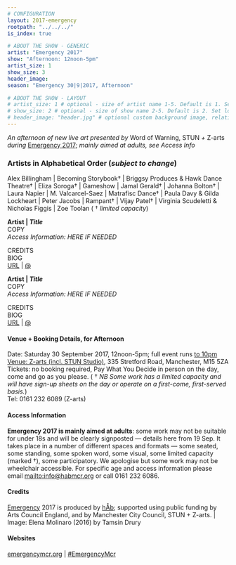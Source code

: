 ```yaml
---
# CONFIGURATION
layout: 2017-emergency
rootpath: "../../../"
is_index: true

# ABOUT THE SHOW - GENERIC
artist: "Emergency 2017"
show: "Afternoon: 12noon-5pm"
artist_size: 1
show_size: 3
header_image:
season: "Emergency 30|9|2017, Afternoon"

# ABOUT THE SHOW - LAYOUT
# artist_size: 1 # optional - size of artist name 1-5. Default is 1. Set longer names to lower values
# show_size: 2 # optional - size of show name 2-5. Default is 2. Set longer names to lower values
# header_image: "header.jpg" # optional custom background image, relative to current page
---
```

*An afternoon of new live art presented by* Word of Warning, STUN *+* Z-arts *during* [Emergency 2017](/current/2017-emergency); *mainly aimed at adults, see Access Info*              

### Artists in Alphabetical Order (*subject to change*)      
Alex Billingham | Becoming Storybook† | Briggsy Produces & Hawk Dance Theatre† | Eliza Soroga† | Gameshow | Jamal Gerald† | Johanna Bolton† | Laura Napier | M. Valcarcel-Saez | Matrafisc Dance† | Paula Davy & Gilda Lockheart | Peter Jacobs | Rampant† | Vijay Patel† | Virginia Scudeletti & Nicholas Figgis | Zoe Toolan ( † *limited capacity*)       
           
**Artist | *Title***        
COPY         
*Access Information: HERE IF NEEDED*        
        
CREDITS         
BIOG         
<a href="http://URL" target="_blank">URL</a> | <a href="http://twitter.com/" target="_blank">@</a>        
         
**Artist | *Title***        
COPY         
*Access Information: HERE IF NEEDED*        
         
CREDITS         
BIOG         
<a href="http://URL" target="_blank">URL</a> | <a href="http://twitter.com/" target="_blank">@</a>        
         
#### Venue + Booking Details, for Afternoon         
Date: Saturday 30 September 2017, 12noon-5pm; full event runs [to 10pm](/current/2017-emergency/evening)            
[Venue: Z-arts (incl. STUN Studio)](http://www.z-arts.org/about-us/getting-here), 335 Stretford Road, Manchester, M15 5ZA        
Tickets: no booking required, Pay What You Decide in person on the day, come and go as you please. ( † *NB Some work has a limited capacity and will have sign-up sheets on the day or operate on a first-come, first-served basis.*)        
Tel: 0161 232 6089 (Z-arts)          
        
#### Access Information       
**Emergency 2017 is mainly aimed at adults**: some work may not be suitable for under 18s and will be clearly signposted — details here from 19 Sep. It takes place in a number of different spaces and formats — some seated, some standing, some spoken word, some visual, some limited capacity (marked †), some participatory. We apologise but some work may not be wheelchair accessible. For specific age and access information please email <mailto:info@habmcr.org> or call 0161 232 6086.     
            
#### Credits         
[Emergency](/hab/emergency) 2017 is produced by [hÅb](/hab); supported using public funding by Arts Council England, and by Manchester City Council, STUN + Z-arts. | Image: Elena Molinaro (2016) by Tamsin Drury        
        
#### Websites
<a href="http://emergencymcr.org" target="_blank">emergencymcr.org</a> | <a href="http://twitter.com/hashtag/EmergencyMcr" target="_blank">#EmergencyMcr<a>
